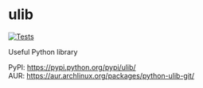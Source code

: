 ulib
====

[![Tests](https://secure.travis-ci.org/mdevaev/ulib.png)](http://travis-ci.org/mdevaev/ulib "Tests")

Useful Python library

PyPI: https://pypi.python.org/pypi/ulib/  
AUR: https://aur.archlinux.org/packages/python-ulib-git/
